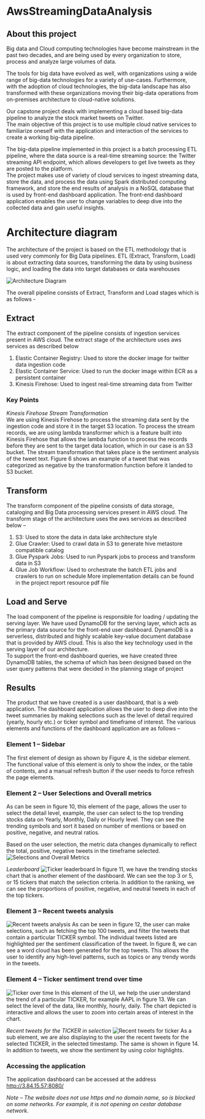 # AwsStreamingDataAnalysis

## About this project
        
Big data and Cloud computing technologies have become mainstream in the past two decades, and are being used by every organization to store, process and analyze large volumes of data.   

The tools for big data have evolved as well, with organizations using a wide range of big-data technologies for a variety of use-cases. Furthermore, with the adoption of cloud technologies, the big-data landscape has also transformed with these organizations moving their big-data operations from on-premises architecture to cloud-native solutions. 
    
Our capstone project deals with implementing a cloud based big-data pipeline to analyze the stock market tweets on Twitter.   
The main objective of this project is to use multiple cloud native services to familiarize oneself with the application and interaction of the services to create a working big-data pipeline.
    
The big-data pipeline implemented in this project is a batch processing ETL pipeline, where the data source is a real-time streaming source: the Twitter streaming API endpoint, which allows developers to get live tweets as they are posted to the platform.   
The project makes use of variety of cloud services to ingest streaming data, store the data, and process the data using Spark distributed computing framework, and store the end results of analysis in a NoSQL database that is used by front-end dashboard application. The front-end dashboard application enables the user to change variables to deep dive into the collected data and gain useful insights. 

# Architecture diagram

The architecture of the project is based on the ETL methodology that is used very commonly for Big Data pipelines. ETL (Extract, Transform, Load) is about extracting data sources, transforming the data by using business logic, and loading the data into target databases or data warehouses

![Architecture Diagram](./assets/images/arch.png)

The overall pipeline consists of Extract, Transform and Load stages which is as follows -  

## Extract
The extract component of the pipeline consists of ingestion services present in AWS cloud. The extract stage of the architecture uses aws services as described below 
1. Elastic Container Registry: Used to store the docker image for twitter data ingestion code
2. Elastic Container Service: Used to run the docker image within ECR as a persistent container 
3. Kinesis Firehose: Used to ingest real-time streaming data from Twitter 

### Key Points

*Kinesis Firehose Stream Transformation*  
We are using Kinesis Firehose to process the streaming data sent by the ingestion code and store it in the target S3 location. To process the stream records, we are using lambda transformer which is a feature built into Kinesis Firehose that allows the lambda function to process the records before they are sent to the target data location, which in our case is an S3 bucket. The stream transformation that takes place is the sentiment analysis of the tweet text. Figure 6 shows an example of a tweet that was categorized as negative by the transformation function before it landed to S3 bucket.

## Transform
The transform component of the pipeline consists of data storage, cataloging and Big Data processing services present in AWS cloud. The transform stage of the architecture uses the aws services as described below – 
1. S3: Used to store the data in data lake architecture style
2. Glue Crawler: Used to crawl data in S3 to generate hive metastore compatible catalog 
3. Glue Pyspark Jobs: Used to run Pyspark jobs to process and transform data in S3
4. Glue Job Workflow: Used to orchestrate the batch ETL jobs and crawlers to run on schedule
More implementation details can be found in the project report resource pdf file

## Load and Serve
The load component of the pipeline is responsible for loading / updating the serving layer. We have used DynamoDB for the serving layer, which acts as the primary data source for the front-end user dashboard. DynamoDB is a serverless, distributed and highly scalable key-value document database that is provided by AWS cloud. This is also the key technology used in the serving layer of our architecture.  
To support the front-end dashboard queries, we have created three DynamoDB tables, the schema of which has been designed based on the user query patterns that were decided in the planning stage of project

## Results
The product that we have created is a user dashboard, that is a web application. The dashboard application allows the user to deep dive into the tweet summaries by making selections such as the level of detail required (yearly, hourly etc.) or ticker symbol and timeframe of interest. The various elements and functions of the dashboard application are as follows – 

### Element 1 – Sidebar
The first element of design as shown by Figure 4, is the sidebar element. The functional value of this element is only to show the index, or the table of contents, and a manual refresh button if the user needs to force refresh the page elements.

### Element 2 – User Selections and Overall metrics
As can be seen in figure 10, this element of the page, allows the user to select the detail level, example, the user can select to the top trending stocks data on Yearly, Monthly, Daily or Hourly level. They can see the trending symbols and sort it based on number of mentions or based on positive, negative, and neutral ratios.

Based on the user selection, the metric data changes dynamically to reflect the total, positive, negative tweets in the timeframe selected.
![Selections and Overall Metrics](./assets/images/elem2.png)

*Leaderboard*
![Ticker leaderboard](./assets/images/elem3.png)
In figure 11, we have the trending stocks chart that is another element of the dashboard. We can see the top 3 or 5, or 15 tickers that match the selection criteria. In addition to the ranking, we can see the proportions of positive, negative, and neutral tweets in each of the top tickers.

### Element 3 – Recent tweets analysis
![Recent tweets analysis](./assets/images/elem4.png)
As can be seen in figure 12, the user can make selections, such as fetching the top 100 tweets, and filter the tweets that contain a particular TICKER symbol. The individual tweets listed are highlighted per the sentiment classification of the tweet. 
In figure 8, we can see a word cloud has been generated for the top tweets. This allows the user to identify any high-level patterns, such as topics or any trendy words in the tweets.


### Element 4 – Ticker sentiment trend over time
![Ticker over time](./assets/images/elem5.png)
In this element of the UI, we help the user understand the trend of a particular TICKER, for example AAPL in figure 13. We can select the level of the data, like monthly, hourly, daily. The chart depicted is interactive and allows the user to zoom into certain areas of interest in the chart.

*Recent tweets for the TICKER in selection*
![Recent tweets for ticker](./assets/images/elem51.png)
As a sub element, we are also displaying to the user the recent tweets for the selected TICKER, in the selected timestamp. The same is shown in figure 14.
In addition to tweets, we show the sentiment by using color highlights.

### Accessing the application
The application dashboard can be accessed at the address http://3.84.15.57:8080/
 
*Note – The website does not use https and no domain name, so is blocked on some networks. For example, it is not opening on cestar database network.*






